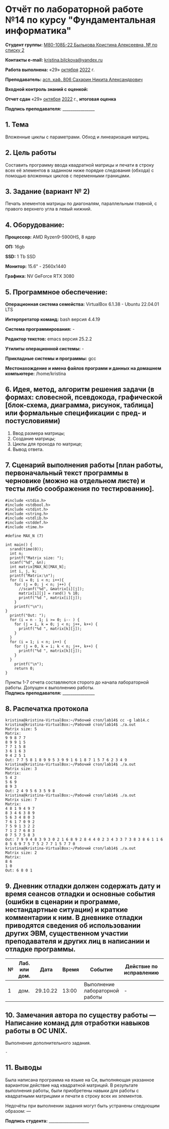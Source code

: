 # Отчёт по лабораторной работе №14 по курсу "Фундаментальная информатика"

<b>Студент группы:</b> <ins>М80-108Б-22 Былькова Кристина Алексеевна, № по списку 2</ins> 

<b>Контакты e-mail:</b> <ins>kristina.bilckova@yandex.ru</ins>

<b>Работа выполнена:</b> «29» <ins>октября</ins> <ins>2022</ins> г.

<b>Преподаватель:</b> <ins>асп. каф. 806 Сахарин Никита Александрович</ins>

<b>Входной контроль знаний с оценкой:</b> <ins> </ins>

<b>Отчет сдан</b> «29» <ins>октября</ins> <ins>2022</ins> г., <b>итоговая оценка</b> <ins> </ins>

<b>Подпись преподавателя:</b> ________________

## 1. Тема
Вложенные циклы с параметрами. Обход и линеаризация матриц.
## 2. Цель работы
Составить программу ввода квадратной матрицы и печати в строку всех её элементов в заданном ниже порядке следования (обхода) с помощью вложенных циклов с переменными границами.
## 3. Задание (вариант № 2)
Печать элементов матрицы по диагоналям, параллельным главной, с правого верхнего угла в левый нижний.
## 4. Оборудование:
<b>Процессор:</b> AMD Ryzen9-5900HS, 8 ядер

<b>ОП:</b> 16gb

<b>SSD:</b> 1 Tb SSD

<b>Монитор:</b> 15.6" - 2560x1440

<b>Графика:</b> NV GeForce RTX 3080

## 5. Программное обеспечение:
<b>Операционная система семейства:</b> VirtualBox 6.1.38 - Ubuntu 22.04.01 LTS

<b>Интерпретатор команд:</b> bash версия 4.4.19

<b>Система программирования:</b> -

<b>Редактор текстов:</b> emacs версия 25.2.2

<b>Утилиты операционной системы:</b> -

<b>Прикладные системы и программы:</b> gcc

<b>Местонахождение и имена файлов программ и данных на домашнем компьютере:</b> /home/kristina

## 6. Идея, метод, алгоритм решения задачи (в формах: словесной, псевдокода, графической [блок-схема, диаграмма, рисунок, таблица] или формальные спецификации с пред- и постусловиями)
1. Ввод размера матрицы; 
2. Создание матрицы;
3. Циклы для прохода по матрице;
4. Вывод ответа.

## 7. Сценарий выполнения работы [план работы, первоначальный текст программы в черновике (можно на отдельном листе) и тесты либо соображения по тестированию]. 
```
#include <stdio.h>
#include <stdbool.h>
#include <stdint.h>
#include <string.h>
#include <stdlib.h>
#include <stddef.h>
#include <time.h>

#define MAX_N (7)

int main() {
  srand(time(0));
  int n;
  printf("Matrix size: ");
  scanf("%d", &n);
  int matrix[MAX_N][MAX_N];
  int i, j, k;
  printf("Matrix:\n");
  for (i = 0; i < n; i++){
    for (j = 0; j < n; j++) {
      //scanf("%d", &matrix[i][j]);
      matrix[i][j] = rand() % 10;
      printf("%d ", matrix[i][j]);
    }
    printf("\n");
}
  printf("Out: ");
  for (i = n - 1; i >= 0; i-- ) {
    for (j = i, k = 0; j < n; j++, k++) {
      printf("%d ", matrix[k][j]);
    }
  }
  for (i = 1; i < n; i++) {
    for (j = 0, k = i; k < n; j++, k++) {
      printf("%d ", matrix[k][j]);
    }
  }
    printf("\n");
    return 0;
}
```

Пункты 1-7 отчета составляются сторого до начала лабораторной работы.
Допущен к выполнению работы.  
<b>Подпись преподавателя:</b> ________________
## 8. Распечатка протокола 
```
kristina@kristina-VirtualBox:~/Рабочий стол/lab14$ cc -g lab14.c
kristina@kristina-VirtualBox:~/Рабочий стол/lab14$ ./a.out
Matrix size: 5
Matrix:
9 9 8 7 7 
8 9 9 1 5 
7 7 1 5 8 
3 6 1 6 3 
9 4 2 5 1 
Out: 7 7 5 8 1 8 9 9 5 3 9 9 1 6 1 8 7 1 5 7 6 2 3 4 9 
kristina@kristina-VirtualBox:~/Рабочий стол/lab14$ ./a.out
Matrix size: 3
Matrix:
5 4 2 
5 6 9 
8 9 3 
Out: 2 4 9 5 6 3 5 9 8 
kristina@kristina-VirtualBox:~/Рабочий стол/lab14$ ./a.out
Matrix size: 7
Matrix:
4 8 1 9 4 9 7 
8 3 4 6 3 8 9 
5 6 3 4 8 0 3 
7 6 1 7 0 9 2 
7 5 9 1 3 2 2 
7 1 2 7 6 8 3 
0 7 5 7 5 8 3 
Out: 7 9 9 4 8 3 9 3 0 2 1 6 8 9 2 8 4 4 0 2 3 4 3 3 7 3 8 3 8 6 1 1 6 8 5 6 9 7 5 7 5 2 7 7 1 5 7 7 0 
kristina@kristina-VirtualBox:~/Рабочий стол/lab14$ ./a.out
Matrix size: 2
Matrix:
8 6 
1 0 
Out: 6 8 0 1  
```
## 9. Дневник отладки должен содержать дату и время сеансов отладки и основные события (ошибки в сценарии и программе, нестандартные ситуации) и краткие комментарии к ним. В дневнике отладки приводятся сведения об использовании других ЭВМ, существенном участии преподавателя и других лиц в написании и отладке программы.

| № |  Лаб. или дом. | Дата | Время | Событие | Действие по исправлению | Примечание |
| ------ | ------ | ------ | ------ | ------ | ------ | ------ |
| 1 | дом. | 29.10.22 | 13:00 | Выполнение лабораторной работы | - | - |
## 10. Замечания автора по существу работы — Написание команд для отработки навыков работы в ОС UNIX.
Выполнение дополнительного задания.
```
-
```
## 11. Выводы

Была написана программа на языке на Си, выполняющая указанное вариантом действие над квадратной матрицей. В результате выполнения работы, были приобретены навыки для работы с квадратными матрицами и печати в строку всех их элементов.

Недочёты при выполнении задания могут быть устранены следующим образом: —

<b>Подпись студента:</b> ____________________
